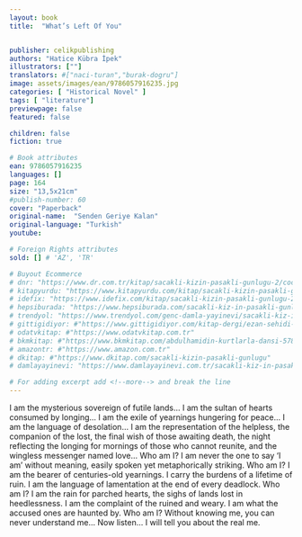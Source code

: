 ```yaml
---
layout: book
title:  "What’s Left Of You"


publisher: celikpublishing
authors: "Hatice Kübra İpek"
illustrators: [""]
translators: #["naci-turan","burak-dogru"]
image: assets/images/ean/9786057916235.jpg
categories: [ "Historical Novel" ]
tags: [ "literature"]
previewpage: false
featured: false

children: false
fiction: true

# Book attributes
ean: 9786057916235
languages: []
page: 164
size: "13,5x21cm"
#publish-number: 60
cover: "Paperback"
original-name:  "Senden Geriye Kalan"
original-language: "Turkish"
youtube:

# Foreign Rights attributes
sold: [] # 'AZ', 'TR'

# Buyout Ecommerce
# dnr: "https://www.dr.com.tr/kitap/sacakli-kizin-pasakli-gunlugu-2/cocuk-ve-genclik/genclik-10-yas/roman-oyku/urunno=0001893059001"
# kitapyurdu: "https://www.kitapyurdu.com/kitap/sacakli-kizin-pasakli-gunlugu-2-/560122.html&filter_name=Sa%C3%A7akl%C4%B1+K%C4%B1z%27%C4%B1n+Pasakl%C4%B1+G%C3%BCnl%C3%BC%C4%9F%C3%BC+2"
# idefix: "https://www.idefix.com/kitap/sacakli-kizin-pasakli-gunlugu-2/cocuk-ve-genclik/genclik-10-yas/roman-oyku/urunno=0001893059001"
# hepsiburada: "https://www.hepsiburada.com/sacakli-kiz-in-pasakli-gunlugu-2-damla-yayinevi-p-HBV000012ER86"
# trendyol: "https://www.trendyol.com/genc-damla-yayinevi/sacakli-kiz-in-pasakli-gunlugu-2-p-54825777"
# gittigidiyor: #"https://www.gittigidiyor.com/kitap-dergi/ezan-sehidi-adnan-menderes_pdp_732728793"
# odatvkitap: #"https://www.odatvkitap.com.tr"
# bkmkitap: #"https://www.bkmkitap.com/abdulhamidin-kurtlarla-dansi-578226"
# amazontr: #"https://www.amazon.com.tr"
# dkitap: #"https://www.dkitap.com/sacakli-kizin-pasakli-gunlugu"
# damlayayinevi: "https://www.damlayayinevi.com.tr/sacakli-kiz-in-pasakli-gunlugu-2-bu-iste-bi-terslik-var"

# For adding excerpt add <!--more--> and break the line
---
```

I am the mysterious sovereign of futile lands...
I am the sultan of hearts consumed by longing...
I am the exile of yearnings hungering for peace...
I am the language of desolation... I am the representation of the helpless, the companion of the
lost, the final wish of those awaiting death, the
night reflecting the longing for mornings of those
who cannot reunite, and the wingless messenger
named love... Who am I? I am never the one to say
‘I am’ without meaning, easily spoken yet metaphorically striking. Who am I? I am the bearer of
centuries-old yearnings. I carry the burdens of a
lifetime of ruin. I am the language of lamentation
at the end of every deadlock. Who am I? I am the
rain for parched hearts, the sighs of lands lost in
heedlessness. I am the complaint of the ruined and
weary. I am what the accused ones are haunted
by. Who am I? Without knowing me, you can never
understand me... Now listen... I will tell you about
the real me.
<!--more--> 

